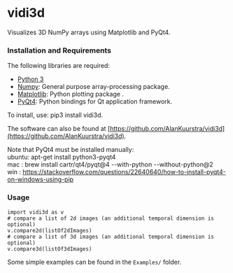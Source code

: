 # vidi3d
Visualizes 3D NumPy arrays using Matplotlib and PyQt4.

### Installation and Requirements

The following libraries are required:

- [Python 3](https://www.python.org/)
- [Numpy](http://www.numpy.org/): General purpose array-processing package.
- [Matplotlib](https://matplotlib.org/):  Python plotting package .
- [PyQt4](https://www.riverbankcomputing.com/software/pyqt/): Python bindings for Qt application framework.

To install, use: pip3 install vidi3d.

The software can also be found at [https://github.com/AlanKuurstra/vidi3d](https://github.com/AlanKuurstra/vidi3d).  

Note that PyQt4 must be installed manually:  
ubuntu: apt-get install python3-pyqt4  
mac   : brew install cartr/qt4/pyqt@4 --with-python --without-python@2  
win   : https://stackoverflow.com/questions/22640640/how-to-install-pyqt4-on-windows-using-pip

### Usage

    import vidi3d as v
    # compare a list of 2d images (an additional temporal dimension is optional)
    v.compare2d(listOf2dImages) 
    # compare a list of 3d images (an additional temporal dimension is optional)
    v.compare3d(listOf3dImages) 


Some simple examples can be found in the `Examples/` folder.
